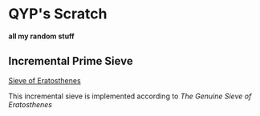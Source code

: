 QYP's Scratch
===========
**all my random stuff**

Incremental Prime Sieve
-----------
[Sieve of Eratosthenes](http://en.wikipedia.org/wiki/Sieve_of_Eratosthenes)

This incremental sieve is implemented according to *The Genuine Sieve of Eratosthenes*
